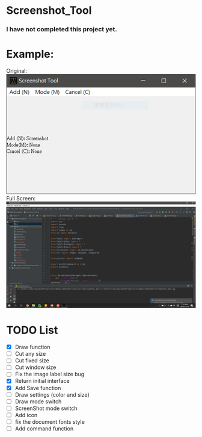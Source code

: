 # Screenshot_Tool
### I have not completed this project yet.

# Example:
Original:
<img src="/pic/01.png" alt="My cool tool"/>  
Full Screen:
<img src="/pic/02.png" alt="My cool tool full screen"/>  

# TODO List
- [x] Draw function
- [ ] Cut any size
- [ ] Cut fixed size
- [ ] Cut window size
- [ ] Fix the image label size bug
- [x] Return initial interface
- [x] Add Save function
- [ ] Draw settings (color and size)
- [ ] Draw mode switch
- [ ] ScreenShot mode switch
- [ ] Add icon
- [ ] fix the document fonts style
- [ ] Add command function
